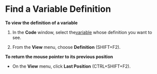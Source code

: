 
# Find a Variable Definition

 **To view the definition of a variable**



1. In the  **Code** window, select the[variable](b8bdf64f-5920-1ae9-16d0-b26d09524a30.md) whose definition you want to see.
    
2. From the  **View** menu, choose **Definition** (SHIFT+F2).
    

 **To return the mouse pointer to its previous position**


- On the  **View** menu, click **Last Position** (CTRL+SHIFT+F2).
    

